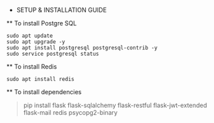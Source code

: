 * SETUP & INSTALLATION GUIDE

** To install Postgre SQL
```
sudo apt update
sudo apt upgrade -y
sudo apt install postgresql postgresql-contrib -y
sudo service postgresql status
```

** To install Redis
```
sudo apt install redis
```

** To install dependencies
> pip install flask flask-sqlalchemy flask-restful flask-jwt-extended flask-mail redis psycopg2-binary

